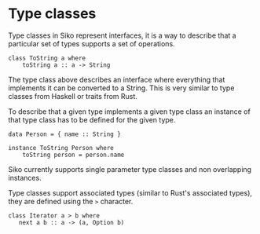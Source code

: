 # Type classes

Type classes in Siko represent interfaces, it is a way to describe that a particular set of types supports a set of operations.

```Siko
class ToString a where
    toString a :: a -> String
```

The type class above describes an interface where everything that implements it can be converted to a String. This is very similar to type classes
from Haskell or traits from Rust.

To describe that a given type implements a given type class an instance of that type class has to be defined for the given type.

```Siko
data Person = { name :: String }

instance ToString Person where
    toString person = person.name
```

Siko currently supports single parameter type classes and non overlapping instances.

Type classes support associated types (similar to Rust's associated types), they are defined using the `>` character.

```Siko
class Iterator a > b where
   next a b :: a -> (a, Option b)

```

